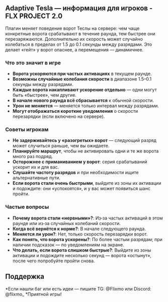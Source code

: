 ## Adaptive Tesla — информация для игроков - FLX PROJECT 2.0

Плагин меняет поведение ворот Теслы на сервере: чем чаще конкретные ворота срабатывают в течение раунда, тем быстрее они перезаряжаются.
Дополнительно их скорость может случайно колебаться в пределах от 1.5 до 0.1 секунды между разрядами.
Это делает «гейт» у ворот опаснее, а перемещения — динамичнее.

### Что это значит в игре

- **Ворота ускоряются при частых активациях** в текущем раунде.
- **Возможны случайные колебания скорости** в диапазоне 1.5–0.1 секунды между разрядами.
- **Каждые ворота накапливают ускорение отдельно** — одни могут быть «быстрее», чем другие.
- **В начале нового раунда всё сбрасывается** к обычной скорости.
- **Урон не меняется** — меняется только интервал между разрядами.
- **Могут отображаться короткие уведомления** о скорости перезарядки (если включено на сервере).

### Советы игрокам

- **Не задерживайтесь у «разогретых» ворот** — следующий разряд может случиться раньше, чем вы ожидаете.
- **Планируйте маршрут**, чтобы не активировать одни и те же ворота много раз подряд.
- **Осторожнее с приманиванием у ворот**: серия срабатываний ускорит их и для вас.
- **Слушайте частоту разрядов** и при необходимости ищите альтернативные пути.
- **Если ворота стали очень быстрыми**, выйдите из зоны их активации и подождите: они «успокоятся», и у вас может появиться шанс пройти.

### Частые вопросы

- **Почему ворота стали «нервными»?**: Из‑за частых активаций в этом раунде или из‑за случайных колебаний скорости.
- **Когда всё вернётся к норме?**: В начале следующего раунда.
- **Меняется ли урон?**: Нет, только скорость перезарядки ворот.
- **Как понять, что ворота ускорены?**: По более частым разрядам; при наличии подсказок — по уведомлениям на экране.
- **Что делать, если ворота слишком быстрые?**: Выйдите из зоны активации и подождите несколько секунд — ворота «остынут», после чего попробуйте пройти снова.

## Поддержка
*Если нашли баг или есть идеи — пишите TG: @Flixmo или Discord: @flixmo_
*Приятной игры!
